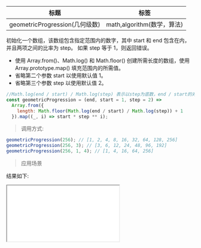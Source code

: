| 标题                           | 标签                       |
| ------------------------------ | -------------------------- |
| geometricProgression(几何级数) | math,algorithm(数学，算法) |

初始化一个数组，该数组包含指定范围内的数字，其中 start 和 end 包含在内，并且两项之间的比率为 step。 如果 step 等于 1，则返回错误。

- 使用 Array.from()、Math.log() 和 Math.floor() 创建所需长度的数组，使用 Array.prototype.map() 填充范围内的所需值。
- 省略第二个参数 start 以使用默认值 1。
- 省略第三个参数 step 以使用默认值 2。

```js
//Math.log(end / start) / Math.log(step) 表示以step为底数，end / start的对数
const geometricProgression = (end, start = 1, step = 2) =>
  Array.from({
    length: Math.floor(Math.log(end / start) / Math.log(step)) + 1
  }).map((_, i) => start * step ** i);
```

> 调用方式:

```js
geometricProgression(256); // [1, 2, 4, 8, 16, 32, 64, 128, 256]
geometricProgression(256, 3); // [3, 6, 12, 24, 48, 96, 192]
geometricProgression(256, 1, 4); // [1, 4, 16, 64, 256]
```

> 应用场景

<div class="code-editor" data-url="codes/javascript/html/geometricProgression.html" data-language="html"></div>

结果如下:

<iframe src="codes/javascript/html/geometricProgression.html"></iframe>
